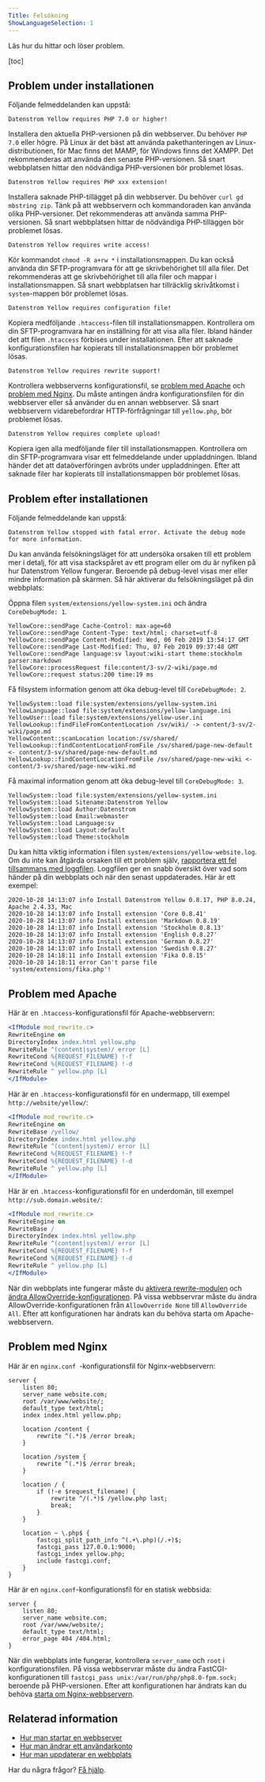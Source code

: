 ```yaml
---
Title: Felsökning
ShowLanguageSelection: 1
---
```

Läs hur du hittar och löser problem.

[toc]

## Problem under installationen

Följande felmeddelanden kan uppstå:

```
Datenstrom Yellow requires PHP 7.0 or higher!
```

Installera den aktuella PHP-versionen på din webbserver. Du behöver `PHP 7.0` eller högre. På Linux är det bäst att använda pakethanteringen av Linux-distributionen, för Mac finns det MAMP, för Windows finns det XAMPP. Det rekommenderas att använda den senaste PHP-versionen. Så snart webbplatsen hittar den nödvändiga PHP-versionen bör problemet lösas.

```
Datenstrom Yellow requires PHP xxx extension!
```

Installera saknade PHP-tillägget på din webbserver. Du behöver `curl gd mbstring zip`. Tänk på att webbservern och kommandoraden kan använda olika PHP-versioner. Det rekommenderas att använda samma PHP-versionen. Så snart webbplatsen hittar de nödvändiga PHP-tilläggen bör problemet lösas.

```
Datenstrom Yellow requires write access!
```

Kör kommandot `chmod -R a+rw *` i installationsmappen. Du kan också använda din SFTP-programvara för att ge skrivbehörighet till alla filer. Det rekommenderas att ge skrivbehörighet till alla filer och mappar i installationsmappen. Så snart webbplatsen har tillräcklig skrivåtkomst i `system`-mappen bör problemet lösas.

```
Datenstrom Yellow requires configuration file!
```

Kopiera medföljande `.htaccess`-filen till installationsmappen. Kontrollera om din SFTP-programvara har en inställning för att visa alla filer. Ibland händer det att filen `.htaccess` förbises under installationen. Efter att saknade konfigurationsfilen har kopierats till installationsmappen bör problemet lösas.

```
Datenstrom Yellow requires rewrite support!
```

Kontrollera webbserverns konfigurationsfil, se [problem med Apache](#problem-med-apache) och [problem med Nginx](#problem-med-nginx). Du måste antingen ändra konfigurationsfilen för din webbserver eller så använder du en annan webbserver. Så snart webbservern vidarebefordrar HTTP-förfrågningar till `yellow.php`, bör problemet lösas.

```
Datenstrom Yellow requires complete upload!
```

Kopiera igen alla medföljande filer till installationsmappen. Kontrollera om din SFTP-programvara visar ett felmeddelande under uppladdningen. Ibland händer det att dataöverföringen avbröts under uppladdningen. Efter att saknade filer har kopierats till installationsmappen bör problemet lösas.

## Problem efter installationen

Följande felmeddelande kan uppstå:

```
Datenstrom Yellow stopped with fatal error. Activate the debug mode for more information.
```

Du kan använda felsökningsläget för att undersöka orsaken till ett problem mer i detalj, för att visa stackspåret av ett program eller om du är nyfiken på hur Datenstrom Yellow fungerar. Beroende på debug-level visas mer eller mindre information på skärmen. Så här aktiverar du felsökningsläget på din webbplats:

Öppna filen `system/extensions/yellow-system.ini` och ändra `CoreDebugMode: 1`.

```
YellowCore::sendPage Cache-Control: max-age=60
YellowCore::sendPage Content-Type: text/html; charset=utf-8
YellowCore::sendPage Content-Modified: Wed, 06 Feb 2019 13:54:17 GMT
YellowCore::sendPage Last-Modified: Thu, 07 Feb 2019 09:37:48 GMT
YellowCore::sendPage language:sv layout:wiki-start theme:stockholm parser:markdown
YellowCore::processRequest file:content/3-sv/2-wiki/page.md
YellowCore::request status:200 time:19 ms
```

Få filsystem information genom att öka debug-level till `CoreDebugMode: 2`.

```
YellowSystem::load file:system/extensions/yellow-system.ini
YellowLanguage::load file:system/extensions/yellow-language.ini
YellowUser::load file:system/extensions/yellow-user.ini
YellowLookup::findFileFromContentLocation /sv/wiki/ -> content/3-sv/2-wiki/page.md
YellowContent::scanLocation location:/sv/shared/
YellowLookup::findContentLocationFromFile /sv/shared/page-new-default <- content/3-sv/shared/page-new-default.md
YellowLookup::findContentLocationFromFile /sv/shared/page-new-wiki <- content/3-sv/shared/page-new-wiki.md
```

Få maximal information genom att öka debug-level till `CoreDebugMode: 3`.

```
YellowSystem::load file:system/extensions/yellow-system.ini
YellowSystem::load Sitename:Datenstrom Yellow
YellowSystem::load Author:Datenstrom
YellowSystem::load Email:webmaster
YellowSystem::load Language:sv
YellowSystem::load Layout:default
YellowSystem::load Theme:stockholm
```

Du kan hitta viktig information i filen `system/extensions/yellow-website.log`. Om du inte kan åtgärda orsaken till ett problem själv, [rapportera ett fel tillsammans med loggfilen](contributing-guidelines). Loggfilen ger en snabb översikt över vad som händer på din webbplats och när den senast uppdaterades. Här är ett exempel:

```
2020-10-28 14:13:07 info Install Datenstrom Yellow 0.8.17, PHP 8.0.24, Apache 2.4.33, Mac
2020-10-28 14:13:07 info Install extension 'Core 0.8.41'
2020-10-28 14:13:07 info Install extension 'Markdown 0.8.19'
2020-10-28 14:13:07 info Install extension 'Stockholm 0.8.13'
2020-10-28 14:13:07 info Install extension 'English 0.8.27'
2020-10-28 14:13:07 info Install extension 'German 0.8.27'
2020-10-28 14:13:07 info Install extension 'Swedish 0.8.27'
2020-10-28 14:18:11 info Install extension 'Fika 0.8.15'
2020-10-28 14:18:11 error Can't parse file 'system/extensions/fika.php'!
```

## Problem med Apache

Här är en `.htaccess`-konfigurationsfil för Apache-webbservern:

``` apache
<IfModule mod_rewrite.c>
RewriteEngine on
DirectoryIndex index.html yellow.php
RewriteRule ^(content|system)/ error [L]
RewriteCond %{REQUEST_FILENAME} !-f
RewriteCond %{REQUEST_FILENAME} !-d
RewriteRule ^ yellow.php [L]
</IfModule>
```

Här är en `.htaccess`-konfigurationsfil för en undermapp, till exempel `http://website/yellow/`:

``` apache
<IfModule mod_rewrite.c>
RewriteEngine on
RewriteBase /yellow/
DirectoryIndex index.html yellow.php
RewriteRule ^(content|system)/ error [L]
RewriteCond %{REQUEST_FILENAME} !-f
RewriteCond %{REQUEST_FILENAME} !-d
RewriteRule ^ yellow.php [L]
</IfModule>
```

Här är en `.htaccess`-konfigurationsfil för en underdomän, till exempel `http://sub.domain.website/`:

``` apache
<IfModule mod_rewrite.c>
RewriteEngine on
RewriteBase /
DirectoryIndex index.html yellow.php
RewriteRule ^(content|system)/ error [L]
RewriteCond %{REQUEST_FILENAME} !-f
RewriteCond %{REQUEST_FILENAME} !-d
RewriteRule ^ yellow.php [L]
</IfModule>
```

När din webbplats inte fungerar måste du [aktivera rewrite-modulen](https://stackoverflow.com/questions/869092/how-to-enable-mod-rewrite-for-apache-2-2) och [ändra AllowOverride-konfigurationen](https://stackoverflow.com/questions/18740419/how-to-set-allowoverride-all). På vissa webbservrar måste du ändra AllowOverride-konfigurationen från `AllowOverride None` till `AllowOverride All`. Efter att konfigurationen har ändrats kan du behöva starta om Apache-webbservern.

## Problem med Nginx

Här är en `nginx.conf `-konfigurationsfil för Nginx-webbservern:

``` nginx
server {
    listen 80;
    server_name website.com;
    root /var/www/website/;
    default_type text/html;
    index index.html yellow.php;

    location /content {
        rewrite ^(.*)$ /error break;
    }

    location /system {
        rewrite ^(.*)$ /error break;
    }

    location / {
        if (!-e $request_filename) {
            rewrite ^/(.*)$ /yellow.php last;
            break;
        }
    }

    location ~ \.php$ {
        fastcgi_split_path_info ^(.+\.php)(/.+)$;
        fastcgi_pass 127.0.0.1:9000;
        fastcgi_index yellow.php;
        include fastcgi.conf;
    }
}
```

Här är en `nginx.conf`-konfigurationsfil för en statisk webbsida:

``` nginx
server {
    listen 80;
    server_name website.com;
    root /var/www/website/;
    default_type text/html;
    error_page 404 /404.html;
}
```

När din webbplats inte fungerar, kontrollera `server_name` och `root` i konfigurationsfilen. På vissa webbservrar måste du ändra FastCGI-konfigurationen till `fastcgi_pass unix:/var/run/php/php8.0-fpm.sock;` beroende på PHP-versionen. Efter att konfigurationen har ändrats kan du behöva [starta om Nginx-webbservern](https://stackoverflow.com/questions/21292533/reload-nginx-configuration).

## Relaterad information

* [Hur man startar en webbserver](https://github.com/annaesvensson/yellow-serve/tree/main/README-sv.md)
* [Hur man ändrar ett användarkonto](https://github.com/annaesvensson/yellow-edit/tree/main/README-sv.md)
* [Hur man uppdaterar en webbplats](https://github.com/annaesvensson/yellow-update/tree/main/README-sv.md)

Har du några frågor? [Få hjälp](.).
